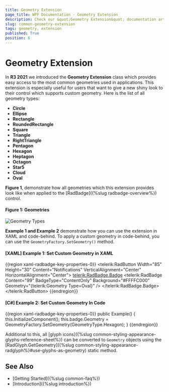 ```yaml
---
title: Geometry Extension
page_title: WPF Documentation - Geometry Extension
description: Check our &quot;Geometry Extension&quot; documentation article for WPF controls 
slug: common-geometry-extension
tags: geometry, extension
published: True
position: 6
---
```


# Geometry Extension

In **R3 2021** we introduced the **Geometry Extension** class which provides easy access to the most common geometries used in applications. This extension is especially useful for users that want to give a new shiny look to their control which supports custom geometry. Here is the list of all geometry types:

* __Circle__
* __Ellipse__
* __Rectangle__
* __RoundedRectangle__
* __Square__
* __Triangle__
* __RightTriangle__
* __Pentagon__
* __Hexagon__
* __Heptagon__
* __Octagon__
* __Star5__
* __Cloud__
* __Oval__
 
**Figure 1**, demonstrate how all geometries which this extension provides look like when applied to the [RadBadge]({%slug radbadge-overview%}) control.

#### **Figure 1: Geometries** 
![Geometry Types](images/radbadge-key-properties_2.png)

__Example 1 and Example 2__ demonstrate how you can use the extension in XAML and code-behind. To apply a custom geometry in code-behind, you can use the `GeometryFactory.SetGeometry()` method.

#### __[XAML] Example 1: Set Custom Geometry in XAML__
{{region xaml-radbadge-key-properties-0}}
	<telerik:RadButton Width="85" Height="30" Content="Notifications"  VerticalAlignment="Center" HorizontalAlignment="Center">
		<telerik:RadBadge.Badge>
			<telerik:RadBadge Content="99" BadgeType="ContentOnly" Background="#FFFFC000" Geometry="{telerik:Geometry Type=Oval}" />
		</telerik:RadBadge.Badge>
	</telerik:RadButton>
{{endregion}}


#### __[C#] Example 2: Set Custom Geometry In Code__
{{region xaml-radbadge-key-properties-0}}
	public Example()
	{
		this.InitializeComponent();
		this.badge.Geometry = GeometryFactory.SetGeometry(GeometryType.Hexagon);
	}
{{endregion}}

Additional to this, all [glyph icons]({%slug common-styling-appearance-glyphs-reference-sheet%}) can be converted to `Geometry` objects using the [RadGlyph.GetGeometry]({%slug common-styling-appearance-radglyph%}#use-glyphs-as-geometry) static method.

## See Also

* [Getting Started]({%slug common-faq%})
* [Introduction]({%slug introduction%})
